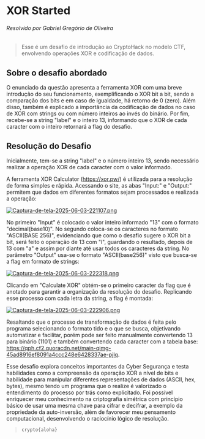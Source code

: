 # XOR Started
###### Resolvido por Gabriel Gregório de Oliveira
> Esse é um desafio de introdução ao CryptoHack no modelo CTF, envolvendo operações XOR e codificação de dados.
## Sobre o desafio abordado
O enunciado da questão apresenta a ferramenta XOR com uma breve introdução do seu funcionamento, exemplificando o XOR bit a bit, sendo a comparação dos bits e em caso de igualdade, há retorno de 0 (zero). Além disso, também é explicado a importância da codificação de dados no caso de XOR com strings ou com número inteiros ao invés do binário. Por fim, recebe-se a string "label" e o inteiro 13, informando que o XOR de cada caracter com o inteiro retornará a flag do desafio.
## Resolução do Desafio
Inicialmente, tem-se a string "label" e o número inteiro 13, sendo necessário realizar a operação XOR de cada caracter com o valor informado.

A ferramenta XOR Calculator (https://xor.pw/) é utilizada para a resolução de forma simples e rápida. Acessando o site, as abas "Input:" e "Output:" permitem que dados em diferentes formatos sejam processados e realizada a operação:

[![Captura-de-tela-2025-06-03-221107.png](https://i.postimg.cc/GhWBtJSr/Captura-de-tela-2025-06-03-221107.png)](https://postimg.cc/dL9QSdYS)

No primeiro "Input" é colocado o valor inteiro informado "13" com o formato "decimal(base10)". No segundo coloca-se os caracteres no formato "ASCII(BASE 256)", evidenciando que como o desafio sugere o XOR bit a bit, será feito o operação de 13 com "l", guardando o resultado, depois de 13 com "a" e assim por diante até usar todos os caracteres da string. No parâmetro "Output" usa-se o formato "ASCII(base256)" visto que busca-se a flag em formato de strings:

[![Captura-de-tela-2025-06-03-222318.png](https://i.postimg.cc/yNMBXvcY/Captura-de-tela-2025-06-03-222318.png)](https://postimg.cc/hJ1HK82H)

Clicando em "Calculate XOR" obtém-se o primeiro caracter da flag que é anotado para garantir a organização da resolução do desafio. 
Replicando esse processo com cada letra da string, a flag é montada: 

[![Captura-de-tela-2025-06-03-222906.png](https://i.postimg.cc/8Pz8vq9m/Captura-de-tela-2025-06-03-222906.png)](https://postimg.cc/Lhw0K0HJ)

Resaltando que o processo de transformação de dados é feita pelo programa selecionando o formato tido e o que se busca, objetivando automatizar e facilitar, porém pode ser feito manualmente convertendo 13 para binário (1101) e também convertendo cada caracter com a tabela base: https://qph.cf2.quoracdn.net/main-qimg-45ad8916ef8091a4ccc248e6428337ae-pjlq.

Esse desafio explora conceitos importantes da Cyber Segurança e testa habilidades como a compreensão da operação XOR a nível de bits e habilidade para manipular diferentes representações de dados (ASCII, hex, bytes), mesmo tendo um programa que o realize é valorizado o entendimento do processo por trás como explicitado.
Foi possível enriquecer meu conhecimento na criptografia simétrica com princípio básico de usar uma mesma chave para cifrar e decifrar, a exemplo da propriedade da auto-inversão, além de favorecer meu pensamento computacional, desenvolvendo o raciocínio lógico de resolução.




>`crypto{aloha}`
 
